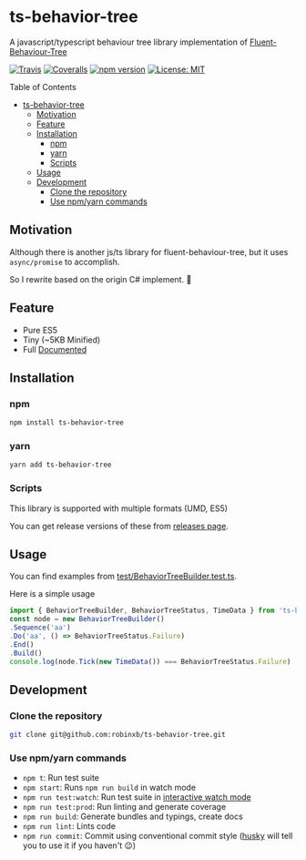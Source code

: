 # ts-behavior-tree

A javascript/typescript behaviour tree library implementation of [Fluent-Behaviour-Tree](https://github.com/codecapers/Fluent-Behaviour-Tree)

[![Travis](https://img.shields.io/travis/robinxb/ts-behavior-tree.svg)](https://travis-ci.org/robinxb/ts-behavior-tree)
[![Coveralls](https://img.shields.io/coveralls/robinxb/ts-behavior-tree.svg)](https://coveralls.io/github/robinxb/ts-behavior-tree)
[![npm version](https://badge.fury.io/js/ts-behavior-tree.svg)](https://badge.fury.io/js/ts-behavior-tree)
[![License: MIT](https://img.shields.io/badge/License-MIT-yellow.svg)](https://opensource.org/licenses/MIT)

Table of Contents
- [ts-behavior-tree](#ts-behavior-tree)
  - [Motivation](#motivation)
  - [Feature](#feature)
  - [Installation](#installation)
    - [npm](#npm)
    - [yarn](#yarn)
    - [Scripts](#scripts)
  - [Usage](#usage)
  - [Development](#development)
    - [Clone the repository](#clone-the-repository)
    - [Use npm/yarn commands](#use-npmyarn-commands)

## Motivation

Although there is another js/ts library for fluent-behaviour-tree, but it uses `async/promise` to accomplish.

So I rewrite based on the origin C# implement. 🎉

## Feature

* Pure ES5
* Tiny (~5KB Minified)
* Full [Documented](https://robinxb.github.io/ts-behavior-tree)

## Installation

### npm

```bash
npm install ts-behavior-tree
```

### yarn

```bash
yarn add ts-behavior-tree
```

### Scripts

This library is supported with multiple formats (UMD, ES5)

You can get release versions of these from [releases page](https://github.com/robinxb/ts-behavior-tree/releases).

## Usage

You can find examples from [test/BehaviorTreeBuilder.test.ts](https://github.com/robinxb/ts-behavior-tree/blob/master/test/BehaviorTreeBuilder.test.ts).

Here is a simple usage

```javascript
import { BehaviorTreeBuilder, BehaviorTreeStatus, TimeData } from 'ts-behavior-tree'
const node = new BehaviorTreeBuilder()
.Sequence('aa')
.Do('aa', () => BehaviorTreeStatus.Failure)
.End()
.Build()
console.log(node.Tick(new TimeData()) === BehaviorTreeStatus.Failure)
```


## Development

### Clone the repository

```bash
git clone git@github.com:robinxb/ts-behavior-tree.git
```

### Use npm/yarn commands

* `npm t`: Run test suite
* `npm start`: Runs `npm run build` in watch mode
* `npm run test:watch`: Run test suite in [interactive watch mode](http://facebook.github.io/jest/docs/cli.html#watch)
* `npm run test:prod`: Run linting and generate coverage
* `npm run build`: Generate bundles and typings, create docs
* `npm run lint`: Lints code
* `npm run commit`: Commit using conventional commit style \([husky](https://github.com/typicode/husky) will tell you to use it if you haven't :wink:\)
